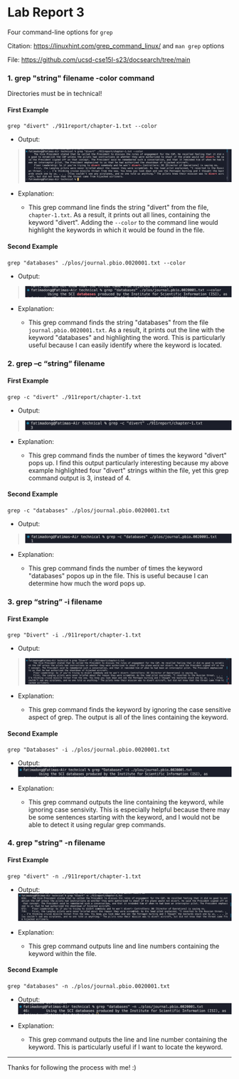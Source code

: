 # Lab Report 3

Four command-line options for `grep`

Citation: https://linuxhint.com/grep_command_linux/ and `man grep` options

File: https://github.com/ucsd-cse15l-s23/docsearch/tree/main

### 1. grep "string" filename -color command

Directories must be in technical!

#### First Example
  
  `grep "divert" ./911report/chapter-1.txt --color`

  * Output:
  
  > ![Image](OutputCmd1.png)

  * Explanation:
  
    * This grep command line finds the string "divert" from the file, `chapter-1.txt`. As a result, it prints out all lines, containing the keyword "divert". Adding the `--color` to the command line would highlight the keywords in which it would be found in the file.


#### Second Example
  
   `grep "databases" ./plos/journal.pbio.0020001.txt --color`
   
   * Output:
   
   > ![Image](OutputCmd2.png)

    
   * Explanation:
   
      * This grep command finds the string "databases" from the file `journal.pbio.0020001.txt`. As a result, it prints out the line with the keyword "databases" and highlighting the word. This is particularly useful because I can easily identify where the keyword is located.


### 2. grep –c “string” filename

#### First Example

  `grep -c "divert" ./911report/chapter-1.txt`
  
  * Output:
  > ![Image](OutputCmd3.png)

  * Explanation:
  
    * This grep command finds the number of times the keyword "divert" pops up. I find this output particularly interesting because my above example highlighted four "divert" strings within the file, yet this grep command output is 3, instead of 4.


#### Second Example

  `grep -c "databases" ./plos/journal.pbio.0020001.txt`
  
  * Output:
  > ![Image](OutputCmd4.png)
  
  * Explanation:
  
    * This grep command finds the number of times the keyword "databases" popos up in the file. This is useful because I can determine how much the word pops up.


### 3. grep “string” -i filename

#### First Example

  `grep "Divert" -i ./911report/chapter-1.txt`
  
  * Output:
  > ![Image](OutputCmd5.png)
  
  * Explanation:
  
    * This grep command finds the keyword by ignoring the case sensitive aspect of grep. The output is all of the lines containing the keyword. 

#### Second Example 

  `grep "Databases" -i ./plos/journal.pbio.0020001.txt`
  
  * Output:
  ![Image](OutputCmd6.png)
  
  * Explanation: 
  
    * This grep command outputs the line containing the keyword, while ignoring case sensivity. This is especially helpful because there may be some sentences starting with the keyword, and I would not be able to detect it using regular grep commands.


### 4. grep "string" -n filename

#### First Example

  `grep "divert" -n ./911report/chapter-1.txt`
  
  * Output:
  ![Image](OutputCmd7.png)
  
  * Explanation:
  
    * This grep command outputs line and line numbers containing the keyword within the file. 

#### Second Example

  `grep "databases" -n ./plos/journal.pbio.0020001.txt`
  
  * Output:
  ![Image](OutputCmd8.png)

  * Explanation:
  
    * This grep command outputs the line and line number containing the keyword. This is particularly useful if I want to locate the keyword.

---

Thanks for following the process with me! :)
 
